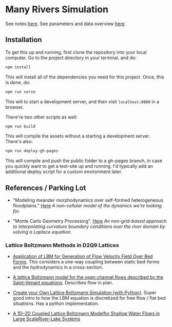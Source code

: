 # Many Rivers Simulation

See notes [here](https://docs.google.com/document/d/12PQ0wF_xWlWM-RUFgz8H5vhUfOcaQMElsj9E-nqdxzM/edit).
See parameters and data overview [here](https://docs.google.com/document/d/1iB5RIkZLDeMv-5rSvzoV2wJ_OsHZMr0B6UDHJGvZYRQ/edit#).

## Installation

To get this up and running, first clone the repository into your local computer. Go to the project directory in your terminal, and do:

```sh
npm install
```

This will install all of the dependencies you need for this project. Once, this is done, do:

```sh
npm run serve
```

This will to start a development server, and then visit `localhost:8080` in a browser.

There're two other scripts as well:

```sh
npm run build
```

This will compile the assets without a starting a development server. There's also:

```sh
npm run deploy-gh-pages
```

This will compile and push the public folder to a gh-pages branch, in case you quickly want to get a test-site up and running. I'd typically add an additional deploy script for a custom environment later.

## References / Parking Lot

- "Modeling meander morphodynamics over self-formed heterogeneous floodplains." [Here](https://agupubs.onlinelibrary.wiley.com/doi/full/10.1002/2017WR020726) *A non-cellular model of the dynamics we're looking for.*

- "Monte Carlo Geometry Processing". [Here](https://www.cs.cmu.edu/~kmcrane/Projects/MonteCarloGeometryProcessing/paper.pdf) *An non-grid-based approach to interpolating curvature boundary conditions over the river domain by solving a Laplace equation.*

### Lattice Boltzmann Methods in D2Q9 Lattices

- [Application of LBM for Generation of Flow Velocity Field Over Bed Forms](https://www.researchgate.net/publication/258843003_Application_of_Lattice_Boltzmann_Method_for_Generation_of_Flow_Velocity_Field_Over_River_Bed-Forms). This considers a one-way coupling between static bed-forms and the hydrodynamics in a cross-section.

- [A lattice Boltzmann model for the open channel flows described by the Saint-Venant equations](https://royalsocietypublishing.org/doi/10.1098/rsos.190439). Describes flow in plan.

- [Create your Own Lattice Boltzmann Simulation (with Python)](https://medium.com/swlh/create-your-own-lattice-boltzmann-simulation-with-python-8759e8b53b1c). Super good intro to how the LBM equation is discretized for free flow / flat bed situations. Has a python implementation.

- [A 1D–2D Coupled Lattice Boltzmann Modelfor Shallow Water Flows in Large ScaleRiver-Lake Systems](https://www.researchgate.net/publication/338120174_A_1D-2D_Coupled_Lattice_Boltzmann_Model_for_Shallow_Water_Flows_in_Large_Scale_River-Lake_Systems)